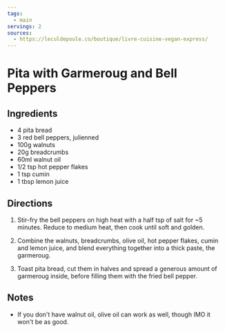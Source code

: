 ```yaml
---
tags:
  - main
servings: 2
sources:
  - https://leculdepoule.co/boutique/livre-cuisine-vegan-express/
---
```


# Pita with Garmeroug and Bell Peppers

## Ingredients

- 4 pita bread
- 3 red bell peppers, julienned
- 100g walnuts
- 20g breadcrumbs
- 60ml walnut oil
- 1/2 tsp hot pepper flakes
- 1 tsp cumin
- 1 tbsp lemon juice

## Directions

1. Stir-fry the bell peppers on high heat with a half tsp of salt for ~5 minutes. Reduce to medium heat, then cook until soft and golden.

2. Combine the walnuts, breadcrumbs, olive oil, hot pepper flakes, cumin and lemon juice, and blend everything together into a thick paste, the garmeroug.

3. Toast pita bread, cut them in halves and spread a generous amount of garmeroug inside, before filling them with the fried bell pepper.

## Notes

- If you don't have walnut oil, olive oil can work as well, though IMO it won't be as good.
